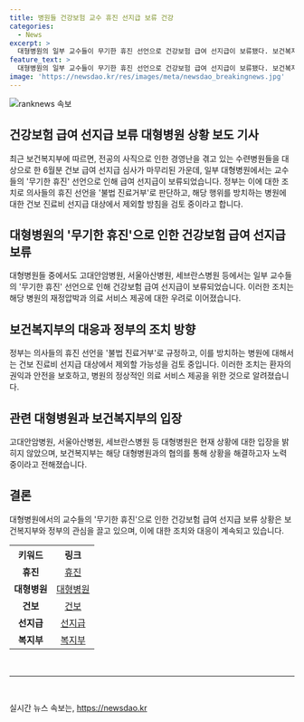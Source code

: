```yaml
---
title: 병원들 건강보험 교수 휴진 선지급 보류 건강
categories:
  - News
excerpt: >
  대형병원의 일부 교수들이 무기한 휴진 선언으로 건강보험 급여 선지급이 보류됐다. 보건복지부에 따르면, 경영난을 겪는 수련병원을 대상으로 한 6월분 건보 급여 선지급 심사가 마무리됐는데, 해당 병원 소속 교수들의 휴진 선언에 따라 선지급이 보류됐다. 정부는 휴진을 불법 진료거부로 여기고, 이를 방치하는 병원은 건보 진료비 선지급 대상에서 제외할 예정이다.
feature_text: >
  대형병원의 일부 교수들이 무기한 휴진 선언으로 건강보험 급여 선지급이 보류됐다. 보건복지부에 따르면, 경영난을 겪는 수련병원을 대상으로 한 6월분 건보 급여 선지급 심사가 마무리됐는데, 해당 병원 소속 교수들의 휴진 선언에 따라 선지급이 보류됐다. 정부는 휴진을 불법 진료거부로 여기고, 이를 방치하는 병원은 건보 진료비 선지급 대상에서 제외할 예정이다.
image: 'https://newsdao.kr/res/images/meta/newsdao_breakingnews.jpg'
---
```


<p><img src="https://newsdao.kr/res/images/meta/newsdao_breakingnews.jpg" alt="ranknews 속보" /></p>

<h2>건강보험 급여 선지급 보류 대형병원 상황 보도 기사</h2>

<p data-ke-size="size16">최근 보건복지부에 따르면, 전공의 사직으로 인한 경영난을 겪고 있는 수련병원들을 대상으로 한 6월분 건보 급여 선지급 심사가 마무리된 가운데, 일부 대형병원에서는 교수들의 '무기한 휴진' 선언으로 인해 급여 선지급이 보류되었습니다. 정부는 이에 대한 조치로 의사들의 휴진 선언을 '불법 진료거부'로 판단하고, 해당 행위를 방치하는 병원에 대한 건보 진료비 선지급 대상에서 제외할 방침을 검토 중이라고 합니다.</p>

<h2 data-ke-size="size26">대형병원의 '무기한 휴진'으로 인한 건강보험 급여 선지급 보류</h2>

<p data-ke-size="size16">대형병원들 중에서도 고대안암병원, 서울아산병원, 세브란스병원 등에서는 일부 교수들의 '무기한 휴진' 선언으로 인해 건강보험 급여 선지급이 보류되었습니다. 이러한 조치는 해당 병원의 재정압박과 의료 서비스 제공에 대한 우려로 이어졌습니다.</p>

<h2 data-ke-size="size26">보건복지부의 대응과 정부의 조치 방향</h2>

<p data-ke-size="size16">정부는 의사들의 휴진 선언을 '불법 진료거부'로 규정하고, 이를 방치하는 병원에 대해서는 건보 진료비 선지급 대상에서 제외할 가능성을 검토 중입니다. 이러한 조치는 환자의 권익과 안전을 보호하고, 병원의 정상적인 의료 서비스 제공을 위한 것으로 알려졌습니다.</p>

<h2 data-ke-size="size26">관련 대형병원과 보건복지부의 입장</h2>

<p data-ke-size="size16">고대안암병원, 서울아산병원, 세브란스병원 등 대형병원은 현재 상황에 대한 입장을 밝히지 않았으며, 보건복지부는 해당 대형병원과의 협의를 통해 상황을 해결하고자 노력 중이라고 전해졌습니다.</p>

<h2 data-ke-size="size26">결론</h2>

<p data-ke-size="size16">대형병원에서의 교수들의 '무기한 휴진'으로 인한 건강보험 급여 선지급 보류 상황은 보건복지부와 정부의 관심을 끌고 있으며, 이에 대한 조치와 대응이 계속되고 있습니다.</p>

<table>
  <tr>
    <th style="text-align: center; height: 17px;"><b>키워드</b></th>
    <th style="text-align: center; height: 17px;"><b>링크</b></th>
  </tr>
  <tr>
    <td style="text-align: center; height: 17px;"><b>휴진</b></td>
    <td style="text-align: center; height: 17px;"><a href="https://search.naver.com/search.naver?query=%ED%9C%B4%EC%A7%84" target="_blank">휴진</a></td>
  </tr>
  <tr>
    <td style="text-align: center; height: 17px;"><b>대형병원</b></td>
    <td style="text-align: center; height: 17px;"><a href="https://search.naver.com/search.naver?query=%EB%8C%80%ED%98%95%EB%B3%91%EC%9B%90" target="_blank">대형병원</a></td>
  </tr>
  <tr>
    <td style="text-align: center; height: 17px;"><b>건보</b></td>
    <td style="text-align: center; height: 17px;"><a href="https://search.naver.com/search.naver?query=%EA%B1%B4%EB%B3%B4" target="_blank">건보</a></td>
  </tr>
  <tr>
    <td style="text-align: center; height: 17px;"><b>선지급</b></td>
    <td style="text-align: center; height: 17px;"><a href="https://search.naver.com/search.naver?query=%EC%84%A0%EC%A7%80%EA%B8%89" target="_blank">선지급</a></td>
  </tr>
  <tr>
    <td style="text-align: center; height: 17px;"><b>복지부</b></td>
    <td style="text-align: center; height: 17px;"><a href="https://search.naver.com/search.naver?query=%EB%B3%B5%EC%A7%80%EB%B6%80" target="_blank">복지부</a></td>
  </tr>
</table>

<p data-ke-size="size16">&nbsp;</p>

<hr>

<p data-ke-size="size16">&nbsp;</p>
실시간 뉴스 속보는, <a href="https://newsdao.kr" rel="dofollow">https://newsdao.kr</a>


